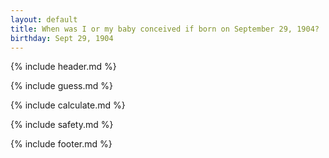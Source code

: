 ```yaml
---
layout: default
title: When was I or my baby conceived if born on September 29, 1904?
birthday: Sept 29, 1904
---
```


{% include header.md %}

{% include guess.md %}

{% include calculate.md %}

{% include safety.md %}

{% include footer.md %}



